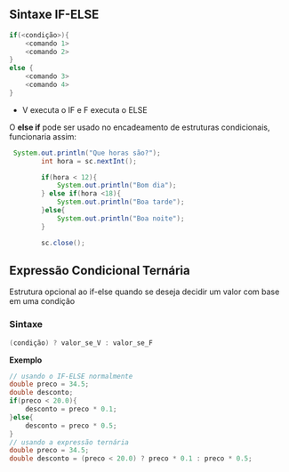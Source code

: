 ## Sintaxe IF-ELSE

```java
if(<condição>){
    <comando 1>
    <comando 2>
} 
else {
    <comando 3>
    <comando 4>
}
```

- V executa o IF e F executa o ELSE

O **else if** pode ser usado no encadeamento de estruturas condicionais, funcionaria assim:

```java
 System.out.println("Que horas são?");
        int hora = sc.nextInt();

        if(hora < 12){
            System.out.println("Bom dia");
        } else if(hora <18){
            System.out.println("Boa tarde");
        }else{
            System.out.println("Boa noite");
        }

        sc.close();
```
## Expressão Condicional Ternária
Estrutura opcional ao if-else quando se deseja decidir um valor com base em uma condição

### Sintaxe
```java
(condição) ? valor_se_V : valor_se_F
```

**Exemplo**
```java
// usando o IF-ELSE normalmente
double preco = 34.5;
double desconto; 
if(preco < 20.0){
    desconto = preco * 0.1;
}else{
    desconto = preco * 0.5;
}
// usando a expressão ternária
double preco = 34.5;
double desconto = (preco < 20.0) ? preco * 0.1 : preco * 0.5;
```


